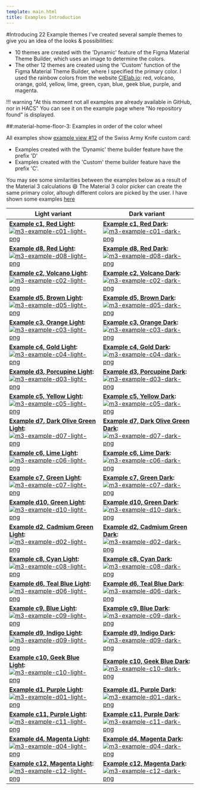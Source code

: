 ```yaml
---
template: main.html
title: Examples Introduction
---
```

#Introducing 22 Example themes
I've created several sample themes to give you an idea of ​​the looks & possibilities:

- 10 themes are created with the 'Dynamic' feature of the Figma Material Theme Builder, which uses an image to determine the colors.
- The other 12 themes are created using the 'Custom' function of the Figma Material Theme Builder, where I specified the primary color. I used the rainbow colors from the website [CIElab.io][cielab-io-url]: red, volcano, orange, gold, yellow, lime, green, cyan, blue, geek blue, purple, and magenta.

<!--
<br><br>The 12 colors (excluding grey) from the CIELab site:
  # ![cielab-io-colors-png]
-->

!!! warning "At this moment not all examples are already available in GitHub, nor in HACS"
    You can see it on the example page where "No repository found" is displayed.

##:material-home-floor-3: Examples in order of the color wheel

All examples show [example view \#12][sak-example-12-url] of the Swiss Army Knife custom card:

- Examples created with the 'Dynamic' theme builder feature have the prefix 'D'
- Examples created with the 'Custom' theme builder feature have the prefix 'C'.

You may see some similarities between the examples below as a result of the Material 3 calculations :smile:
The Material 3 color picker can create the same primary color, altough different colors are picked by the user. I have shown some examples [here][material-3-analysis-picking-the-hue-url]

| **Light variant** | **Dark variant**|
| ------------ | ---------------- |
| **[Example c1, Red Light][example-c1-md]:** [![m3-example-c01-light-png]][example-c1-md] | **[Example c1, Red Dark][example-c1-md]:** [![m3-example-c01-dark-png]][example-c1-md] |
| **[Example d8, Red Light][example-d8-md]:** [![m3-example-d08-light-png]][example-d8-md] | **[Example d8, Red Dark][example-d8-md]:** [![m3-example-d08-dark-png]][example-d8-md] |
| **[Example c2, Volcano Light][example-c2-md]:** [![m3-example-c02-light-png]][example-c2-md] | **[Example c2, Volcano Dark][example-c2-md]:** [![m3-example-c02-dark-png]][example-c2-md] |
| **[Example d5, Brown Light][example-d5-md]:** [![m3-example-d05-light-png]][example-d5-md] | **[Example d5, Brown Dark][example-d5-md]:** [![m3-example-d05-dark-png]][example-d5-md] |
| **[Example c3, Orange Light][example-c3-md]:** [![m3-example-c03-light-png]][example-c3-md] | **[Example c3, Orange Dark][example-c3-md]:** [![m3-example-c03-dark-png]][example-c3-md]|
| **[Example c4, Gold Light][example-c4-md]:** [![m3-example-c04-light-png]][example-c4-md] | **[Example c4, Gold Dark][example-c4-md]:** [![m3-example-c04-dark-png]][example-c4-md] |
| **[Example d3, Porcupine Light][example-d3-md]:** [![m3-example-d03-light-png]][example-d3-md] | **[Example d3, Porcupine Dark][example-d3-md]:** [![m3-example-d03-dark-png]][example-d3-md] |
| **[Example c5, Yellow Light][example-c5-md]:** [![m3-example-c05-light-png]][example-c5-md] | **[Example c5, Yellow Dark][example-c5-md]:** [![m3-example-c05-dark-png]][example-c5-md] |
| **[Example d7, Dark Olive Green Light][example-d7-md]:** [![m3-example-d07-light-png]][example-d7-md] | **[Example d7, Dark Olive Green Dark][example-d7-md]:** [![m3-example-d07-dark-png]][example-d7-md] |
| **[Example c6, Lime Light][example-c6-md]:** [![m3-example-c06-light-png]][example-c6-md] | **[Example c6, Lime Dark][example-c6-md]:** [![m3-example-c06-dark-png]][example-c6-md] |
| **[Example c7, Green Light][example-c7-md]:** [![m3-example-c07-light-png]][example-c7-md] | **[Example c7, Green Dark][example-c7-md]:** [![m3-example-c07-dark-png]][example-c7-md] |
| **[Example d10, Green Light][example-d10-md]:** [![m3-example-d10-light-png]][example-d10-md] | **[Example d10, Green Dark][example-d10-md]:** [![m3-example-d10-dark-png]][example-d10-md] |
| **[Example d2, Cadmium Green Light][example-d2-md]:** [![m3-example-d02-light-png]][example-d2-md] | **[Example d2, Cadmium Green Dark][example-d2-md]:** [![m3-example-d02-dark-png]][example-d2-md] |
| **[Example c8, Cyan Light][example-c8-md]:** [![m3-example-c08-light-png]][example-c8-md] | **[Example c8, Cyan Dark][example-c8-md]:** [![m3-example-c08-dark-png]][example-c8-md] |
| **[Example d6, Teal Blue Light][example-d6-md]:** [![m3-example-d06-light-png]][example-d6-md] | **[Example d6, Teal Blue Dark][example-d6-md]:** [![m3-example-d06-dark-png]][example-d6-md] |
| **[Example c9, Blue Light][example-c9-md]:** [![m3-example-c09-light-png]][example-c9-md] | **[Example c9, Blue Dark][example-c9-md]:** [![m3-example-c09-dark-png]][example-c9-md] |
| **[Example d9, Indigo Light][example-d9-md]:** [![m3-example-d09-light-png]][example-d9-md] | **[Example d9, Indigo Dark][example-d9-md]:** [![m3-example-d09-dark-png]][example-d9-md] |
| **[Example c10, Geek Blue Light][example-c10-md]:** [![m3-example-c10-light-png]][example-c10-md] | **[Example c10, Geek Blue Dark][example-c10-md]:** [![m3-example-c10-dark-png]][example-c10-md] |
| **[Example d1, Purple Light][example-d1-md]:** [![m3-example-d01-light-png]][example-d1-md] | **[Example d1, Purple Dark][example-d1-md]:** [![m3-example-d01-dark-png]][example-d1-md] |
| **[Example c11, Purple Light][example-c11-md]:** [![m3-example-c11-light-png]][example-c11-md] | **[Example c11, Purple Dark][example-c11-md]:** [![m3-example-c11-dark-png]][example-c11-md] |
| **[Example d4, Magenta Light][example-d4-md]:** [![m3-example-d04-light-png]][example-d4-md] | **[Example d4, Magenta Dark][example-d4-md]:** [![m3-example-d04-dark-png]][example-d4-md] |
| **[Example c12, Magenta Light][example-c12-md]:** [![m3-example-c12-light-png]][example-c12-md] | **[Example c12, Magenta Dark][example-c12-md]:** [![m3-example-c12-dark-png]][example-c12-md] |


<!--- References to pictures... --->

[m3-example-d01-light-png]: ../assets/screenshots/m3-example-d01-light.png
[m3-example-d02-light-png]: ../assets/screenshots/m3-example-d02-light.png
[m3-example-d03-light-png]: ../assets/screenshots/m3-example-d03-light.png
[m3-example-d04-light-png]: ../assets/screenshots/m3-example-d04-light.png
[m3-example-d05-light-png]: ../assets/screenshots/m3-example-d05-light.png
[m3-example-d06-light-png]: ../assets/screenshots/m3-example-d06-light.png
[m3-example-d07-light-png]: ../assets/screenshots/m3-example-d07-light.png
[m3-example-d08-light-png]: ../assets/screenshots/m3-example-d08-light.png
[m3-example-d09-light-png]: ../assets/screenshots/m3-example-d09-light.png
[m3-example-d10-light-png]: ../assets/screenshots/m3-example-d10-light.png

[m3-example-d01-dark-png]: ../assets/screenshots/m3-example-d01-dark.png
[m3-example-d02-dark-png]: ../assets/screenshots/m3-example-d02-dark.png
[m3-example-d03-dark-png]: ../assets/screenshots/m3-example-d03-dark.png
[m3-example-d04-dark-png]: ../assets/screenshots/m3-example-d04-dark.png
[m3-example-d05-dark-png]: ../assets/screenshots/m3-example-d05-dark.png
[m3-example-d06-dark-png]: ../assets/screenshots/m3-example-d06-dark.png
[m3-example-d07-dark-png]: ../assets/screenshots/m3-example-d07-dark.png
[m3-example-d08-dark-png]: ../assets/screenshots/m3-example-d08-dark.png
[m3-example-d09-dark-png]: ../assets/screenshots/m3-example-d09-dark.png
[m3-example-d10-dark-png]: ../assets/screenshots/m3-example-d10-dark.png

[m3-example-c01-light-png]: ../assets/screenshots/m3-example-c01-light.png
[m3-example-c02-light-png]: ../assets/screenshots/m3-example-c02-light.png
[m3-example-c03-light-png]: ../assets/screenshots/m3-example-c03-light.png
[m3-example-c04-light-png]: ../assets/screenshots/m3-example-c04-light.png
[m3-example-c05-light-png]: ../assets/screenshots/m3-example-c05-light.png
[m3-example-c06-light-png]: ../assets/screenshots/m3-example-c06-light.png
[m3-example-c07-light-png]: ../assets/screenshots/m3-example-c07-light.png
[m3-example-c08-light-png]: ../assets/screenshots/m3-example-c08-light.png
[m3-example-c09-light-png]: ../assets/screenshots/m3-example-c09-light.png
[m3-example-c10-light-png]: ../assets/screenshots/m3-example-c10-light.png
[m3-example-c11-light-png]: ../assets/screenshots/m3-example-c11-light.png
[m3-example-c12-light-png]: ../assets/screenshots/m3-example-c12-light.png

[m3-example-c01-dark-png]: ../assets/screenshots/m3-example-c01-dark.png
[m3-example-c02-dark-png]: ../assets/screenshots/m3-example-c02-dark.png
[m3-example-c03-dark-png]: ../assets/screenshots/m3-example-c03-dark.png
[m3-example-c04-dark-png]: ../assets/screenshots/m3-example-c04-dark.png
[m3-example-c05-dark-png]: ../assets/screenshots/m3-example-c05-dark.png
[m3-example-c06-dark-png]: ../assets/screenshots/m3-example-c06-dark.png
[m3-example-c07-dark-png]: ../assets/screenshots/m3-example-c07-dark.png
[m3-example-c08-dark-png]: ../assets/screenshots/m3-example-c08-dark.png
[m3-example-c09-dark-png]: ../assets/screenshots/m3-example-c09-dark.png
[m3-example-c10-dark-png]: ../assets/screenshots/m3-example-c10-dark.png
[m3-example-c11-dark-png]: ../assets/screenshots/m3-example-c11-dark.png
[m3-example-c12-dark-png]: ../assets/screenshots/m3-example-c12-dark.png

[cielab-io-colors-png]: ../assets/screenshots/cielab-io-colors.png

<!--- References to internal links... --->

[example-d1-md]: ../examples/example-d1.md
[example-d2-md]: ../examples/example-d2.md
[example-d3-md]: ../examples/example-d3.md
[example-d4-md]: ../examples/example-d4.md
[example-d5-md]: ../examples/example-d5.md
[example-d6-md]: ../examples/example-d6.md
[example-d7-md]: ../examples/example-d7.md
[example-d8-md]: ../examples/example-d8.md
[example-d9-md]: ../examples/example-d9.md
[example-d10-md]: ../examples/example-d10.md

[example-c1-md]: ../examples/example-c1.md
[example-c2-md]: ../examples/example-c2.md
[example-c3-md]: ../examples/example-c3.md
[example-c4-md]: ../examples/example-c4.md
[example-c5-md]: ../examples/example-c5.md
[example-c6-md]: ../examples/example-c6.md
[example-c7-md]: ../examples/example-c7.md
[example-c8-md]: ../examples/example-c8.md
[example-c9-md]: ../examples/example-c9.md
[example-c10-md]: ../examples/example-c10.md
[example-c11-md]: ../examples/example-c11.md
[example-c12-md]: ../examples/example-c12.md

[material-3-analysis-picking-the-hue-url]: ../../basics/m3-analysis-hue-picker/

<!--- References to external links... --->

[sak-example-12-url]: https://swiss-army-knife.docs.amoebelabs.com/examples/example-12/
[cielab-io-url]: https://cielab.io